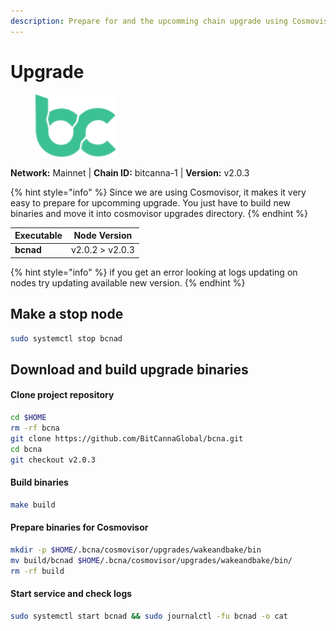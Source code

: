 ```yaml
---
description: Prepare for and the upcomming chain upgrade using Cosmovisor.
---
```


# Upgrade

<figure><img src="../../.gitbook/assets/bitcanna.svg" height="100" weight="100" alt=""><figcaption></figcaption></figure>

**Network:** Mainnet | **Chain ID:** bitcanna-1 | **Version:** v2.0.3

{% hint style="info" %}
Since we are using Cosmovisor, it makes it very easy to prepare for upcomming upgrade. You just have to build new binaries and move it into cosmovisor upgrades directory.
{% endhint %}

| Executable | Node Version |
| ----| ------------ |
| **bcnad**|v2.0.2 > v2.0.3|

{% hint style="info" %}
if you get an error looking at logs updating on nodes try updating available new version.
{% endhint %}

## Make a stop node
```bash
sudo systemctl stop bcnad
```

## Download and build upgrade binaries

#### Clone project repository
```bash
cd $HOME
rm -rf bcna
git clone https://github.com/BitCannaGlobal/bcna.git
cd bcna
git checkout v2.0.3
```

#### Build binaries
```bash
make build
```

#### Prepare binaries for Cosmovisor
```bash
mkdir -p $HOME/.bcna/cosmovisor/upgrades/wakeandbake/bin
mv build/bcnad $HOME/.bcna/cosmovisor/upgrades/wakeandbake/bin/
rm -rf build
```

#### **Start service and check logs**
```bash
sudo systemctl start bcnad && sudo journalctl -fu bcnad -o cat
```
